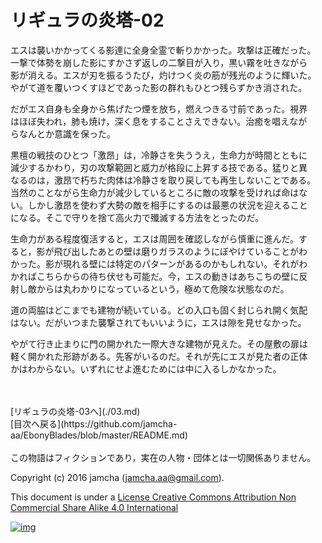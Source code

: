# リギュラの炎塔-02

エスは襲いかかってくる影達に全身全霊で斬りかかった。攻撃は正確だった。  
一撃で体勢を崩した影にすかさず返しの二撃目が入り，黒い霧を吐きながら  
影が消える。エスが刃を振るうたび，灼けつく炎の筋が残光のように輝いた。  
やがて道を覆いつくすほどであった影の群れもひとつ残らずかき消された。  

だがエス自身も全身から焦げたつ煙を放ち，燃えつきる寸前であった。視界  
はほぼ失われ，肺も焼け，深く息をすることさえできない。治癒を唱えなが  
らなんとか意識を保った。  

黒檀の戦技のひとつ「激昂」は，冷静さを失ううえ，生命力が時間とともに  
減少するかわり，刃の攻撃範囲と威力が格段に上昇する技である。猛りと異  
なるのは，激昂で朽ちた肉体は冷静さを取り戻しても再生しないことである。  
当然のことながら生命力が減少しているところに敵の攻撃を受ければ命はな  
い。しかし激昂を使わず大勢の敵を相手にするのは最悪の状況を迎えること  
になる。そこで守りを捨て高火力で殲滅する方法をとったのだ。  

生命力がある程度復活すると，エスは周囲を確認しながら慎重に進んだ。す  
ると，影が飛び出したあとの壁は磨りガラスのようにぼやけていることがわ  
かった。影が現れる壁には特定のパターンがあるのかもしれない。それがわ  
かればこちらからの待ち伏せも可能だ。今，エスの動きはあちこちの壁に反  
射し敵からは丸わかりになっているという，極めて危険な状態なのだ。  

道の両脇はどこまでも建物が続いている。どの入口も固く封じられ開く気配  
はない。だがいつまた襲撃されてもいいように，エスは隙を見せなかった。  

やがて行き止まりに門の開かれた一際大きな建物が見えた。その屋敷の扉は  
軽く開かれた形跡がある。先客がいるのだ。それが先にエスが見た者の正体  
かはわからない。いずれにせよ進むためには中に入るしかなかった。  

<br>  
<br>  
[リギュラの炎塔-03へ](./03.md)  

<br>  
[目次へ戻る](https://github.com/jamcha-aa/EbonyBlades/blob/master/README.md)  
<br>  
<br>  
この物語はフィクションであり，実在の人物・団体とは一切関係ありません。  

Copyright (c) 2016 jamcha (jamcha.aa@gmail.com).  

This document is under a [License Creative Commons Attribution Non Commercial Share Alike 4.0 International](http://creativecommons.org/licenses/by-nc-sa/4.0/deed)  

[![img](http://i.creativecommons.org/l/by-nc-sa/3.0/80x15.png)](http://creativecommons.org/licenses/by-nc-sa/4.0/deed)